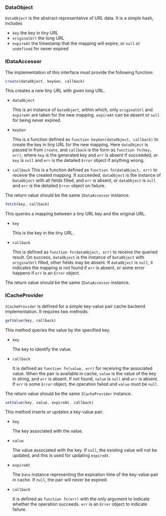 ### DataObject
`DataObject` is the abstract representative of URL data. It is a simple hash, includes

* `key` the key in tiny URL
* `originalUrl` the long URL
* `expireAt` the timestamp that the mapping will expire, or `null` or `undefined` for never expired

### IDataAccessor
The implementation of this interface must provide the following function:

```javascript
create(dataObject, keyGen, callback)
```
This creates a new tiny URL with given long URL.

* `dataObject` 

    This is an instance of `DataObject`, within which, only `originalUrl` and `expireAt` are taken for the new mapping. `expireAt` can be absent or `null` for being never expired.

* `keyGen` 

    This is a function defined as `function keyGen(dataObject, callback)` to create the key in tiny URL for the new mapping. Here `dataObject` is passed in from `create`, and `callback` is the form as `function fn(key, err)`, where `key` is the generated key and `err` is absent if succeeded, or `key` is `null` and `err` is the detailed `Error` object if anything wrong.

* `callback` 
    This is a function defined as `function fn(dataObject, err)` to receive the created mapping. If succeeded, `dataObject` is the instance of `DataObject` with all fields filled, and `err` is absent, or `dataObject` is `null` and `err` is the detailed `Error` object on failure.

The return value should be the same `IDataAccessor` instance.

```javascript
fetch(key, callback)
```
This queries a mapping between a tiny URL key and the original URL.

* `key`

    This is the key in the tiny URL.

* `callback`

    This is defined as `function fn(dataObject, err)` to receive the queried result. On success, `dataObject` is the instance of `DataObject` with `originalUrl` filled, other fields may be absent. If `dataObject` is `null`, it indicates the mapping is not found if `err` is absent, or some error happens if `err` is an `Error` object.

The return value should be the same `IDataAccessor` instance.

### ICacheProvider
`ICacheProvider` is defined for a simple key-value pair cache backend implementation. It requires two methods:

```javascript
getValue(key, callback)
```
This method queries the value by the specified key.

* `key`

   The key to identify the value.

* `callback`

    It is defined as `function fn(value, err)` for receiving the associated value. When the pair is available in cache, `value` is the value of the key in string, and `err` is absent. If not found, `value` is `null` and `err` is absent. If `err` is some `Error` object, the operation failed and `value` must be `null`.

The return value should be the same `ICacheProvider` instance.

```javascript
setValue(key, value, expireAt, callback)
```
This method inserts or updates a key-value pair.

* `key`

    The key associated with the value.

* `value`

    The value associated with the key. If `null`, the existing value will not be updated, and this is used for updating `expireAt`.

* `expireAt`

    The `Date` instance representing the expiration time of the key-value pair in cache. If `null`, the pair will never be expired.

* `callback`

    It is defined as `function fn(err)` with the only argument to indicate whether the operation succeeds. `err` is an `Error` object to indicate failure.